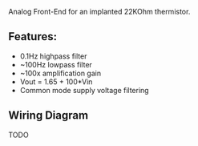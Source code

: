 Analog Front-End for an implanted 22KOhm thermistor.


## Features:
* 0.1Hz highpass filter
* ~100Hz lowpass filter
* ~100x amplification gain
* Vout = 1.65 + 100\*Vin
* Common mode supply voltage filtering

## Wiring Diagram
TODO
